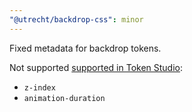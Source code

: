 ```yaml
---
"@utrecht/backdrop-css": minor
---
```


Fixed metadata for backdrop tokens.

Not supported [supported in Token Studio](https://docs.tokens.studio/available-tokens/available-tokens):

- `z-index`
- `animation-duration`
